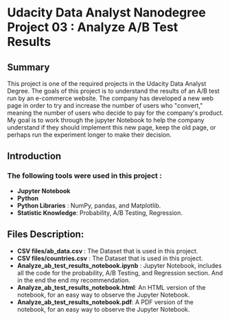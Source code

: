 # Udacity Data Analyst Nanodegree Project 03 : Analyze A/B Test Results

## Summary

This project is one of the required projects in the Udacity Data Analyst Degree. The goals of this project is to understand the results of an A/B test run by an e-commerce website. The company has developed a new web page in order to try and increase the number of users who "convert," meaning the number of users who decide to pay for the company's product. My goal is to work through the jupyter Notebook to help the company understand if they should implement this new page, keep the old page, or perhaps run the experiment longer to make their decision.

## Introduction

### The following tools were used in this project :
  - **Jupyter Notebook** 
  - **Python**
  - **Python Libraries** : NumPy, pandas, and Matplotlib.
  - **Statistic Knowledge**: Probability, A/B Testing, Regression.

## Files Description:
  - **CSV files/ab_data.csv** : The Dataset that is used in this project.
  - **CSV files/countries.csv** : The Dataset that is used in this project.
  - **Analyze_ab_test_results_notebook.ipynb** : Jupyter Notebook, includes all the code for the probability, A/B Testing, and Regression section. And in the end the end my recommendation.
  - **Analyze_ab_test_results_notebook.html**: An HTML version of the notebook, for an easy way to observe the Jupyter Notebook.
  - **Analyze_ab_test_results_notebook.pdf**: A PDF version of the notebook, for an easy way to observe the Jupyter Notebook.

